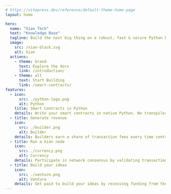 ```yaml
---
# https://vitepress.dev/reference/default-theme-home-page
layout: home

hero:
  name: "Xian Tech"
  text: "Knowledge Base"
  tagline: Build the next big thing on a robust, fast & secure Python blockchain.
  image:
    src: /xian-black.svg
    alt: Xian
  actions:
    - theme: brand
      text: Explore the docs
      link: /introduction/
    - theme: alt
      text: Start Building
      link: /smart-contracts/
features:
  - icon: 
      src: ./python-logo.png
      alt: Python
    title: Smart Contracts in Python
    details: Write your smart contracts in native Python. No transpiler necessary.
  - title: Generate revenue
    icon:
      src: ./builder.png
      alt: Builder
    details: Builders earn a share of transaction fees every time contracts they wrote are used.
  - title: Run a Xian node
    icon:
      src: ./currency.png
      alt: Currency
    details: Participate in network consensus by validating transactions & earn rewards.
  - title: Build your ideas
    icon:
      src: ./venture.png
      alt: Venture
    details: Get paid to build your ideas by receiving funding from the Xian DAO.
---
```


